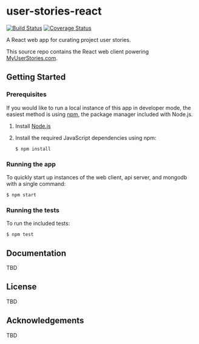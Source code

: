 # user-stories-react

[![Build Status](https://travis-ci.org/dougwt/user-stories-react.svg?branch=develop)](https://travis-ci.org/dougwt/user-stories-react) [![Coverage Status](https://coveralls.io/repos/github/dougwt/user-stories-react/badge.svg?branch=develop)](https://coveralls.io/github/dougwt/user-stories-react)

A React web app for curating project user stories.

This source repo contains the React web client powering [MyUserStories.com](https://myuserstories.com).

## Getting Started

### Prerequisites

If you would like to run a local instance of this app in developer mode, the easiest method is using [npm](https://docs.npmjs.com/getting-started/installing-node), the package manager included with Node.js.

1.  Install [Node.js](https://nodejs.org)

2.  Install the required JavaScript dependencies using npm:

    `$ npm install`

### Running the app

To quickly start up instances of the web client, api server, and mongodb with a single command:

  `$ npm start`

### Running the tests

To run the included tests:

  `$ npm test`

## Documentation

TBD

## License

TBD

## Acknowledgements

TBD
